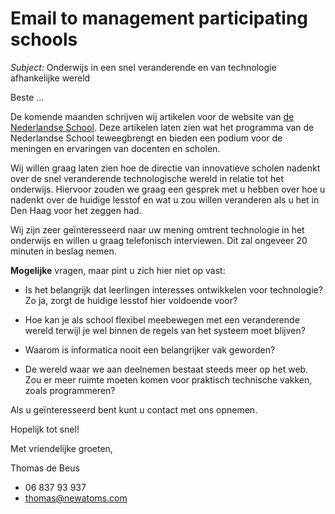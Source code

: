 # Email to management participating schools

*Subject:* Onderwijs in een snel veranderende en van technologie afhankelijke wereld

Beste ...

De komende maanden schrijven wij artikelen voor de website van [de Nederlandse School](http://www.denederlandseschool.nl/). Deze artikelen laten zien wat het programma van de Nederlandse School teweegbrengt en bieden een podium voor de meningen en ervaringen van docenten en scholen.

Wij willen graag laten zien hoe de directie van innovatieve scholen nadenkt over de snel veranderende technologische wereld in relatie tot het onderwijs. Hiervoor zouden we graag een gesprek met u hebben over hoe u nadenkt over de huidige lesstof en wat u zou willen veranderen als u het in Den Haag voor het zeggen had.

Wij zijn zeer geïnteresseerd naar uw mening omtrent technologie in het onderwijs en willen u graag telefonisch interviewen. Dit zal ongeveer 20 minuten in beslag nemen.

**Mogelijke** vragen, maar pint u zich hier niet op vast:

* Is het belangrijk dat leerlingen interesses ontwikkelen voor technologie? Zo ja, zorgt de huidige lesstof hier voldoende voor?

* Hoe kan je als school flexibel meebewegen met een veranderende wereld terwijl je wel binnen de regels van het systeem moet blijven?

* Waarom is informatica nooit een belangrijker vak geworden?

* De wereld waar we aan deelnemen bestaat steeds meer op het web. Zou er meer ruimte moeten komen voor praktisch technische vakken, zoals programmeren?

Als u geïnteresseerd bent kunt u contact met ons opnemen.

Hopelijk tot snel!

Met vriendelijke groeten,

Thomas de Beus

* 06 837 93 937
* thomas@newatoms.com
